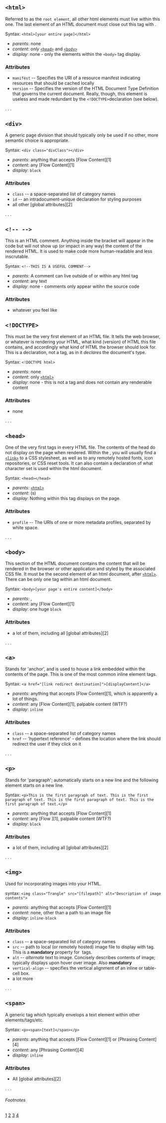 ## `<html>`

Referred to as the `root element`, all other html elements must live within this one. The last element of an HTML document must close out this tag with </html>.

Syntax: `<html>[your entire page]</html>`

* _parents_: none
* _content_: _only_ [`<head>`](#head) and [`<body>`](#body)
* _display_: none - only the elements within the `<body>` tag display.

### Attributes

* `manifest` -- Specifies the URI of a resource manifest indicating resources that should be cached locally
* `version` -- Specifies the version of the HTML Document Type Definition that governs the current document. Really, though, this element is useless and made redundant by the `<!DOCTYPE>`declaration (see below).

. . .

## `<div>`

A generic page division that should typically only be used if no other, more semantic choice is appropriate.

Syntax: `<div class="divClass"></div>`

* _parents_: anything that accepts [Flow Content][1]
* _content_: any [Flow Content][1]
* _display_: `block`

### Attributes

* `class` -- a space-separated list of category names
* `id` -- an intradocument-unique declaration for styling purposes
* all other [global attributes][2]

. . .

## `<!-- -->`

This is an HTML comment. Anything inside the bracket will appear in the code but will not show up (or impact in any way) the content of the rendered HTML. It is used to make code more human-readable and less inscrutable.

Syntax: `<!--THIS IS A USEFUL COMMENT-->`

* _parents_: A comment can live outside of or within any html tag
* _content_: any text
* _display_: none - comments only appear witihn the source code

### Attributes

* whatever you feel like

## `<!DOCTYPE>`

This must be the very first element of an HTML file. It tells the web browser, or whatever is rendering your HTML, what kind (version) of HTML this file contains, and accordingly what kind of HTML the browser should look for. This is a declaration, not a tag, as in it _declares_ the document's type.

Syntax: `<!DOCTYPE html>`

* _parents_: none
* _content_: only [`<html>`](#html)
* _display_: none - this is not a tag and does not contain any renderable content

### Attributes

* none

. . .

## `<head>`

One of the very first tags in every HTML file. The contents of the head do not display on the page when rendered.  Within the <head>, you will usually find a [`<link>`](#link) to a CSS stylesheet, as well as to any remotely hosted fonts, icon repositories, or CSS reset tools. It can also contain a declaration of what character set is used within the html document.

Syntax: `<head></head>`

* _parents_: [`<html>`](#html)
* _content_: <link>(s)
* _display_: Nothing within this tag displays on the page.

### Attributes

* `profile` -- The URIs of one or more metadata profiles, separated by white space.

. . .

## `<body>`

This section of the HTML document contains the content that will be rendered in the browser or other application and styled by the associated CSS file. It must be the second element of an html document, after [`<html>`](#html). There can be only one <body> tag within an html document.

Syntax: `<body>[your page's entire content]</body>`

* _parents_: <html>, <mask>
* _content_: any [Flow Content][1]
* _display_: one huge `block`

### Attributes

* a lot of them, including all [global attributes][2]

. . .

## `<a>`

Stands for 'anchor', and is used to house a link embedded within the contents of the page. This is one of the most common inline element tags.

Syntax: `<a href="[link redirect destination]">[displayContent]</a>`

* _parents_: anything that accepts [Flow Content][1], which is apparently a lot of things.
* _content_: any [Flow Content][1], palpable content (WTF?)
* _display_: `inline`

### Attributes

* `class` -- a space-separated list of category names
* `href` -- 'hypertext reference' - defines the location where the link should redirect the user if they click on it

. . .

## `<p>`

Stands for 'paragraph'; automatically starts on a new line and the following element starts on a new line.

Syntax: `<p>This is the first paragraph of text. This is the first paragraph of text.
  This is the first paragraph of text. This is the first paragraph of text.</p>`

* _parents_: anything that accepts [Flow Content][1]
* _content_: any [Flow ][1], palpable content (WTF?)
* _display_: `block`

### Attributes

* a lot of them, including all [global attributes][2]

. . .

## `<img>`

Used for incorporating images into your HTML.

syntax: `<img class="Trangle" src="[filepath]" alt="Description of image contents">`

* _parents_: anything that accepts [Flow Content][1]
* _content_:  none, other than a path to an image file
* _display_: `inline-block`

### Attributes

* `class` -- a space-separated list of category names
* `src` -- path to local (or remotely hosted) image file to display with tag. This is a **mandatory** property for <img> tags.
* `alt` -- _alternate_ text to image. Concisely describes contents of image; typically displays upon hover over image. Also **mandatory**
* `vertical-align` -- specifies the vertical alignment of an inline or table-cell box.
* a lot more

. . .

## `<span>`

A generic tag which typically envelops a text element within other elements/tags/etc.

Syntax: `<p><span>[text]</span></p>`

* _parents_: anything that accepts [Flow Content][1] or [Phrasing Content][4]
* _content_: any [Phrasing Content][4]
* _display_: `inline`

### Attributes

* All [global attributes][2]

. . .

###### Footnotes

[1](https://developer.mozilla.org/en-US/docs/Web/Guide/HTML/Content_categories#Flow_content)
[2](https://developer.mozilla.org/en-US/docs/Web/HTML/Global_attributes)
[3](https://en.wikipedia.org/wiki/HTML_element)
[4](https://developer.mozilla.org/en-US/docs/Web/Guide/HTML/Content_categories#Phrasing_content)

